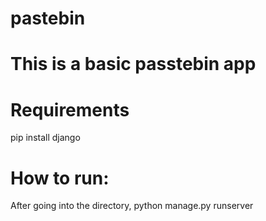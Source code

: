 # pastebin
# This is a basic passtebin app
# Requirements
pip install django
# How to run:
After going into the directory, python manage.py runserver
